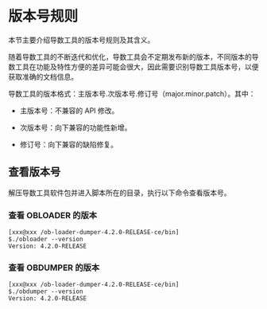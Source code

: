 # 版本号规则

本节主要介绍导数工具的版本号规则及其含义。

随着导数工具的不断迭代和优化，导数工具会不定期发布新的版本，不同版本的导数工具在功能及特性方便的差异可能会很大，因此需要识别导数工具版本号，以便获取准确的文档信息。

导数工具的版本格式：主版本号.次版本号.修订号（major.minor.patch）。其中：

- 主版本号：不兼容的 API 修改。

- 次版本号：向下兼容的功能性新增。

- 修订号：向下兼容的缺陷修复。

## 查看版本号

解压导数工具软件包并进入脚本所在的目录，执行以下命令查看版本号。

### 查看 OBLOADER 的版本

```shell
[xxx@xxx /ob-loader-dumper-4.2.0-RELEASE-ce/bin]
$./obloader --version
Version: 4.2.0-RELEASE
```


### 查看 OBDUMPER 的版本

```shell
[xxx@xxx /ob-loader-dumper-4.2.0-RELEASE-ce/bin]
$./obdumper --version
Version: 4.2.0-RELEASE
```
